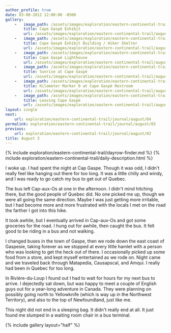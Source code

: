 ```yaml
---
author_profile: true
date: 03-08-2012 12:00:00 -0500
gallery:
    -   image_path: /assets/images/exploration/eastern-continental-trail/august/small/3-1.jpg
        title: Cape Gaspé Exhibit
        url: /assets/images/exploration/eastern-continental-trail/august/large/3-1.jpg
    -   image_path: /assets/images/exploration/eastern-continental-trail/august/small/3-2.jpg
        title: Cape Gaspé Exhibit Building / Hiker Shelter
        url: /assets/images/exploration/eastern-continental-trail/august/large/3-2.jpg
    -   image_path: /assets/images/exploration/eastern-continental-trail/august/small/3-3.jpg
        title: Cape Gaspé Lighthouse
        url: /assets/images/exploration/eastern-continental-trail/august/large/3-3.jpg
    -   image_path: /assets/images/exploration/eastern-continental-trail/august/small/3-4.jpg
        title: Sunrise at Cape Gaspé
        url: /assets/images/exploration/eastern-continental-trail/august/large/3-4.jpg
    -   image_path: /assets/images/exploration/eastern-continental-trail/august/small/3-5.jpg
        title: Kilometer Marker 0 at Cape Gaspé Restroom
        url: /assets/images/exploration/eastern-continental-trail/august/large/3-5.jpg
    -   image_path: /assets/images/exploration/eastern-continental-trail/august/small/3-6.jpg
        title: Leaving Cape Gaspé
        url: /assets/images/exploration/eastern-continental-trail/august/large/3-6.jpg
layout: single
next:
    url: exploration/eastern-continental-trail/journal/august/04
permalink: exploration/eastern-continental-trail/journal/august/03
previous:
    url: exploration/eastern-continental-trail/journal/august/02
title: August 3
---
```

{% include exploration/eastern-continental-trail/dayrow-finder.md %}
{% include exploration/eastern-continental-trail/daily-description.html %}

I woke up. I had spent the night at Cap Gaspe. Though it was odd, I didn't really feel like hanging out there for too long. It was a little chilly and windy, and I was ready to go catch my bus to get out of Quebec.

The bus left Cap-aux-Os at one in the afternoon. I didn't mind hitching there, but the good people of Quebec did. No one picked me up, though we were all going the same direction. Maybe I was just getting more irritable, but I had become more and more frustrated with the locals I met on the road the farther I got into this hike.

It took awhile, but I eventually arrived in Cap-aux-Os and got some groceries for the road. I hung out for awhile, then caught the bus. It felt good to be riding in a bus and not walking.

I changed buses in the town of Gaspe, then we rode down the east coast of Gaspesie, taking forever as we stopped at every little hamlet with a person who was looking to get the heck out of there. I occasionally picked up some food from a store, and kept myself entertained as we rode on. Night came and we traveled back through Matapedia, Causapscal, and Amqui. I really had been in Quebec for too long.

In Rivière-du-Loup I found out I had to wait for hours for my next bus to arrive. I dejectedly sat down, but was happy to meet a couple of English guys out for a year-long adventure in Canada. They were planning on possibly going north to Yellowknife (which is way up in the Northwest Territory), and also to the top of Newfoundland, just like me.

This night did not end in a sleeping bag. It didn't really end at all. It just found me slumped in a waiting room chair in a bus terminal.

{% include gallery layout="half" %}